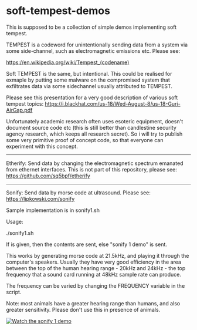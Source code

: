 # soft-tempest-demos

This is supposed to be a collection of simple demos implementing soft tempest.

TEMPEST is a codeword for unintentionally sending data from a system via
some side-channel, such as electromagnetic emissions etc. Please see:

https://en.wikipedia.org/wiki/Tempest_(codename)


Soft TEMPEST is the same, but intentional. This could be realised for exmaple
by putting some malware on the compromised system that exfiltrates data
via some sidechannel usually attributed to TEMPEST. 

Please see this presentation for a very good description of various 
soft tempest topics:
https://i.blackhat.com/us-18/Wed-August-8/us-18-Guri-AirGap.pdf


Unfortunately academic research often uses esoteric equipment, doesn't
document source code etc (this is still better than candlestine security
agency research, which keeps all research secret). So i will try to
publish some very primitive proof of concept code, so that everyone can
experiment with this concept.


---------------------------------------------------------------------
Etherify:
Send data by changing the electromagnetic spectrum emanated from ethernet
interfaces. This is not part of this repository, please see:
https://github.com/sq5bpf/etherify

----------------------------------------------------------------------
Sonify:
Send data by morse code at ultrasound. Please see:
https://lipkowski.com/sonify

Sample implementation is in sonify1.sh

Usage:

./sonify1.sh 

If  is  given, then the contents are sent, else "sonify 1 demo" is sent.

This works by generating morse code at 21.5kHz, and playing it through the computer's speakers.
Usually they have very good efficiency in the area between the top of the human hearing range - 
20kHz and 24kHz - the top frequency that a sound card running at 48kHz sample rate can produce. 

The frequency can be varied by changing the FREQUENCY variable in the script.

Note: most animals have a greater hearing range than humans, and also greater sensitivity. 
Please don't use this in presence of animals.


[![Watch the sonify 1 demo](https://img.youtube.com/vi/MfOy_7g7fdI/hqdefault.jpg)](https://youtu.be/MfOy_7g7fdI )

